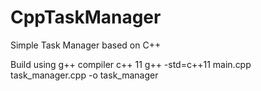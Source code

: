 # CppTaskManager
Simple Task Manager based on C++

Build using g++ compiler c++ 11
g++ -std=c++11 main.cpp task_manager.cpp -o task_manager